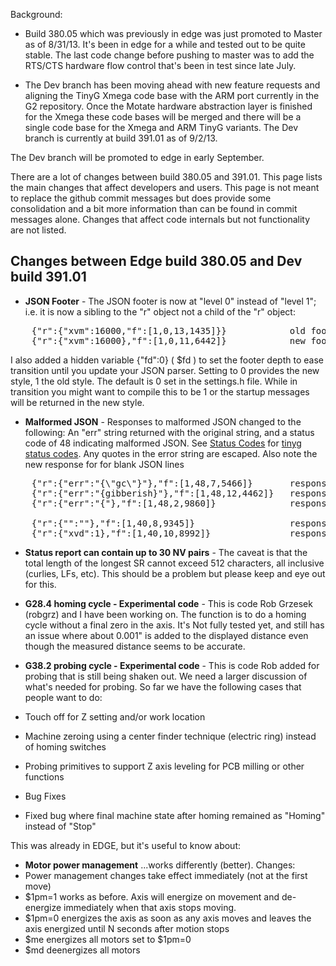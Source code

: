 Background:

* Build 380.05 which was previously in edge was just promoted to Master as of 8/31/13. It's been in edge for a while and tested out to be quite stable. The last code change before pushing to master was to add the RTS/CTS hardware flow control that's been in test since late July.

* The Dev branch has been moving ahead with new feature requests and aligning the TinyG Xmega code base with the ARM port currently in the G2 repository. Once the Motate hardware abstraction layer is finished for the Xmega these code bases will be merged and there will be a single code base for the Xmega and ARM TinyG variants. The Dev branch is currently at build 391.01 as of 9/2/13.

The Dev branch will be promoted to edge in early September.

There are a lot of changes between build 380.05 and 391.01. This page lists the main changes 
that affect developers and users. This page is not meant to replace the github commit messages but does provide some consolidation and a bit more information than can be found in commit messages alone. Changes that affect code internals but not functionality are not listed.

## Changes between Edge build 380.05 and Dev build 391.01

* **JSON Footer** - The JSON footer is now at "level 0" instead of "level 1"; i.e. it is now a sibling to the "r" object not a child of the "r" object:
<pre>
    {"r":{"xvm":16000,"f":[1,0,13,1435]}}            old footer format
    {"r":{"xvm":16000},"f":[1,0,11,6442]}            new footer format
</pre>
I also added a hidden variable {"fd":0} ( $fd ) to set the footer depth to ease transition until you update your JSON parser. Setting to 0 provides the new style, 1 the old style. The default is 0 set in the settings.h file. While in transition you might want to compile this to be 1 or the startup messages will be returned in the new style.

* **Malformed JSON** - Responses to malformed JSON changed to the following: An "err" string returned with the original string, and a status code of 48 indicating malformed JSON. See [Status Codes](https://github.com/synthetos/TinyG/wiki/TinyG-Status-Codes) for [tinyg status codes](https://github.com/synthetos/TinyG/wiki/TinyG-Status-Codes). Any quotes in the error string are escaped. Also note the new response for for blank JSON lines
<pre>
    {"r":{"err":"{\"gc\"}"},"f":[1,48,7,5466]}       response to {"gc"}
    {"r":{"err":"{gibberish}"},"f":[1,48,12,4462]}   response to {gibberish}
    {"r":{"err":"{"},"f":[1,48,2,9860]}              response to a lone {

    {"r":{"":""},"f":[1,40,8,9345]}                  response to {"":""}: valid JSON but null command
    {"r":{"xvd":1},"f":[1,40,10,8992]}               response to {"xvd":1} valid JSON but unrecognized command (Status code 40)
</pre>

* **Status report can contain up to 30 NV pairs**  - The caveat is that the total length of the longest SR cannot exceed 512 characters, all inclusive (curlies, LFs, etc). This should be a problem but please keep and eye out for this.

* **G28.4 homing cycle - Experimental code**  - This is code Rob Grzesek (robgrz) and I have been working on. The function is to do a homing cycle without a final zero in the axis. It's Not fully tested yet, and still has an issue where about 0.001" is added to the displayed distance even though the measured distance seems to be accurate. 

* **G38.2 probing cycle - Experimental code**  - This is code Rob added for probing that is still being shaken out. We need a larger discussion of what's needed for probing. So far we have the following cases that people want to do:
 * Touch off for Z setting and/or work location
 * Machine zeroing using a center finder technique (electric ring) instead of homing switches
 * Probing primitives to support Z axis leveling for PCB milling or other functions

* Bug Fixes
 * Fixed bug where final machine state after homing remained as "Homing" instead of "Stop"

This was already in EDGE, but it's useful to know about:

* **Motor power management** ...works differently (better). Changes:
 * Power management changes take effect immediately (not at the first move)
 * $1pm=1 works as before. Axis will energize on movement and de-energize immediately when that axis stops moving.
 * $1pm=0 energizes the axis as soon as any axis moves and leaves the axis energized until N seconds after motion stops
 * $me energizes all motors set to $1pm=0
 * $md deenergizes all motors
